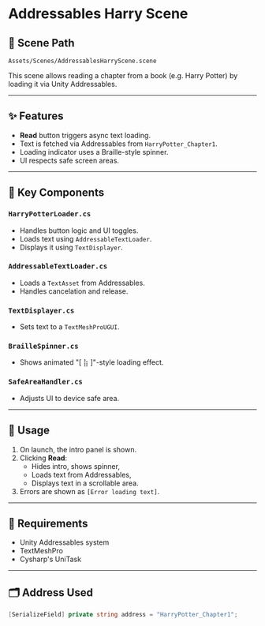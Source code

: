 # Addressables Harry Scene

## 📍 Scene Path
`Assets/Scenes/AddressablesHarryScene.scene`

This scene allows reading a chapter from a book (e.g. Harry Potter) by loading it via Unity Addressables.

---

## ✨ Features

- **Read** button triggers async text loading.
- Text is fetched via Addressables from `HarryPotter_Chapter1`.
- Loading indicator uses a Braille-style spinner.
- UI respects safe screen areas.

---

## 🔧 Key Components

### `HarryPotterLoader.cs`
- Handles button logic and UI toggles.
- Loads text using `AddressableTextLoader`.
- Displays it using `TextDisplayer`.

### `AddressableTextLoader.cs`
- Loads a `TextAsset` from Addressables.
- Handles cancelation and release.

### `TextDisplayer.cs`
- Sets text to a `TextMeshProUGUI`.

### `BrailleSpinner.cs`
- Shows animated "[ ⣷ ]"-style loading effect.

### `SafeAreaHandler.cs`
- Adjusts UI to device safe area.

---

## 🧪 Usage

1. On launch, the intro panel is shown.
2. Clicking **Read**:
   - Hides intro, shows spinner,
   - Loads text from Addressables,
   - Displays text in a scrollable area.
3. Errors are shown as `[Error loading text]`.

---

## 📁 Requirements

- Unity Addressables system
- TextMeshPro
- Cysharp's UniTask

---

## 🗂 Address Used
```csharp
[SerializeField] private string address = "HarryPotter_Chapter1";
